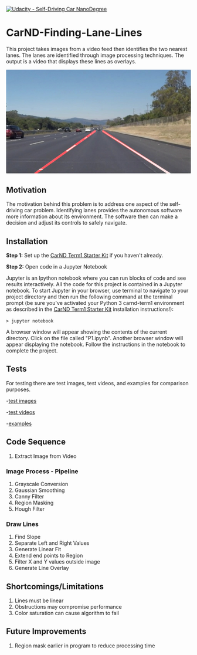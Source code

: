 [![Udacity - Self-Driving Car NanoDegree](https://s3.amazonaws.com/udacity-sdc/github/shield-carnd.svg)](http://www.udacity.com/drive)

# CarND-Finding-Lane-Lines
This project takes images from a video feed then identifies the two nearest lanes.  The lanes are identified through image processing techniques.  The output is a video that displays these lines as overlays.

![Output Lane Lines Image](examples/laneLines_thirdPass.jpg)

## Motivation
The motivation behind this problem is to address one aspect of the self-driving car problem.  Identifying lanes provides the autonomous software more information about its environment.  The software then can make a decision and adjust its controls to safely navigate.

## Installation

**Step 1:** Set up the [CarND Term1 Starter Kit](https://classroom.udacity.com/nanodegrees/nd013/parts/fbf77062-5703-404e-b60c-95b78b2f3f9e/modules/83ec35ee-1e02-48a5-bdb7-d244bd47c2dc/lessons/8c82408b-a217-4d09-b81d-1bda4c6380ef/concepts/4f1870e0-3849-43e4-b670-12e6f2d4b7a7) if you haven't already.

**Step 2:** Open code in a Jupyter Notebook

Jupyter is an Ipython notebook where you can run blocks of code and see results interactively.  All the code for this project is contained in a Jupyter notebook. To start Jupyter in your browser, use terminal to navigate to your project directory and then run the following command at the terminal prompt (be sure you've activated your Python 3 carnd-term1 environment as described in the [CarND Term1 Starter Kit](https://github.com/udacity/CarND-Term1-Starter-Kit/blob/master/README.md) installation instructions!):

`> jupyter notebook`

A browser window will appear showing the contents of the current directory.  Click on the file called "P1.ipynb".  Another browser window will appear displaying the notebook.  Follow the instructions in the notebook to complete the project.  

## Tests
For testing there are test images, test videos, and examples for comparison purposes.

-[test images](https://github.com/Eleven-/CarND-Finding-Lane-Lines/tree/master/test_images)

-[test videos](https://github.com/Eleven-/CarND-Finding-Lane-Lines/tree/master/test_videos)

-[examples](https://github.com/Eleven-/CarND-Finding-Lane-Lines/tree/master/examples)

## Code Sequence
1. Extract Image from Video

### Image Process - Pipeline
1. Grayscale Conversion
2. Gaussian Smoothing
3. Canny Filter
4. Region Masking
5. Hough Filter

### Draw Lines
1. Find Slope
2. Separate Left and Right Values
3. Generate Linear Fit
4. Extend end points to Region
5. Filter X and Y values outside image
6. Generate Line Overlay

## Shortcomings/Limitations
1. Lines must be linear
2. Obstructions may compromise performance
3. Color saturation can cause algorithm to fail

## Future Improvements
1. Region mask earlier in program to reduce processing time
